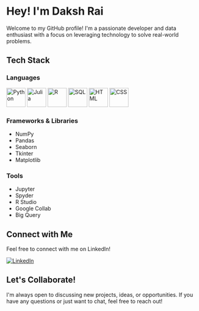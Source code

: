 # Hey!  I'm Daksh Rai

Welcome to my GitHub profile! I'm a passionate developer and data enthusiast with a focus on leveraging technology to solve real-world problems.

## Tech Stack

### Languages

<p>
  <img src="https://img.shields.io/badge/Python-3776AB?style=flat&logo=python&logoColor=ffffff" alt="Python" height="50" />
  <img src="https://img.shields.io/badge/Julia-9558B2?style=flat&logo=julia&logoColor=ffffff" alt="Julia" height="50" />
  <img src="https://img.shields.io/badge/R-276DC3?style=flat&logo=r&logoColor=ffffff" alt="R" height="50" />
  <img src="https://img.shields.io/badge/SQL-4479A1?style=flat&logo=postgresql&logoColor=ffffff" alt="SQL" height="50" />
  <img src="https://img.shields.io/badge/HTML-E34F26?style=flat&logo=html5&logoColor=ffffff" alt="HTML" height="50" />
  <img src="https://img.shields.io/badge/CSS-1572B6?style=flat&logo=css3&logoColor=ffffff" alt="CSS" height="50" />
</p>

### Frameworks & Libraries
- NumPy
- Pandas
- Seaborn
- Tkinter
- Matplotlib

### Tools
- Jupyter
- Spyder
- R Studio
- Google Collab
- Big Query

## Connect with Me

Feel free to connect with me on LinkedIn!

[![LinkedIn](https://img.shields.io/badge/LinkedIn-Connect-blue?style=for-the-badge&logo=linkedin)](https://www.linkedin.com/in/daksh-rai-389b461a6/)

## Let's Collaborate!

I'm always open to discussing new projects, ideas, or opportunities. If you have any questions or just want to chat, feel free to reach out!
